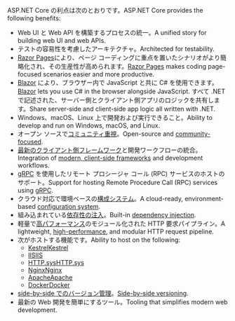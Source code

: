 <span data-ttu-id="98d8a-101">ASP.NET Core の利点は次のとおりです。</span><span class="sxs-lookup"><span data-stu-id="98d8a-101">ASP.NET Core provides the following benefits:</span></span>

* <span data-ttu-id="98d8a-102">Web UI と Web API を構築するプロセスの統一。</span><span class="sxs-lookup"><span data-stu-id="98d8a-102">A unified story for building web UI and web APIs.</span></span>
* <span data-ttu-id="98d8a-103">テストの容易性を考慮したアーキテクチャ。</span><span class="sxs-lookup"><span data-stu-id="98d8a-103">Architected for testability.</span></span>
* <span data-ttu-id="98d8a-104">[Razor Pages](xref:razor-pages/index)により、ページ コーディングに重点を置いたシナリオがより簡略化され、その生産性が高められます。</span><span class="sxs-lookup"><span data-stu-id="98d8a-104">[Razor Pages](xref:razor-pages/index) makes coding page-focused scenarios easier and more productive.</span></span>
* <span data-ttu-id="98d8a-105">[Blazor](xref:blazor/index) により、ブラウザー内で JavaScript と共に C# を使用できます。</span><span class="sxs-lookup"><span data-stu-id="98d8a-105">[Blazor](xref:blazor/index) lets you use C# in the browser alongside JavaScript.</span></span> <span data-ttu-id="98d8a-106">すべて .NET で記述された、サーバー側とクライアント側アプリのロジックを共有します。</span><span class="sxs-lookup"><span data-stu-id="98d8a-106">Share server-side and client-side app logic all written with .NET.</span></span>
* <span data-ttu-id="98d8a-107">Windows、macOS、Linux 上で開発および実行できること。</span><span class="sxs-lookup"><span data-stu-id="98d8a-107">Ability to develop and run on Windows, macOS, and Linux.</span></span>
* <span data-ttu-id="98d8a-108">オープン ソースで[コミュニティ重視](https://live.asp.net/)。</span><span class="sxs-lookup"><span data-stu-id="98d8a-108">Open-source and [community-focused](https://live.asp.net/).</span></span>
* <span data-ttu-id="98d8a-109">[最新のクライアント側フレームワーク](xref:blazor/index)と開発ワークフローの統合。</span><span class="sxs-lookup"><span data-stu-id="98d8a-109">Integration of [modern, client-side frameworks](xref:blazor/index) and development workflows.</span></span>
* <span data-ttu-id="98d8a-110">[gRPC](xref:grpc/index) を使用したリモート プロシージャ コール (RPC) サービスのホストのサポート。</span><span class="sxs-lookup"><span data-stu-id="98d8a-110">Support for hosting Remote Procedure Call (RPC) services using [gRPC](xref:grpc/index).</span></span>
* <span data-ttu-id="98d8a-111">クラウド対応で環境ベースの[構成システム](xref:fundamentals/configuration/index)。</span><span class="sxs-lookup"><span data-stu-id="98d8a-111">A cloud-ready, environment-based [configuration system](xref:fundamentals/configuration/index).</span></span>
* <span data-ttu-id="98d8a-112">組み込まれている[依存性の注入](xref:fundamentals/dependency-injection)。</span><span class="sxs-lookup"><span data-stu-id="98d8a-112">Built-in [dependency injection](xref:fundamentals/dependency-injection).</span></span>
* <span data-ttu-id="98d8a-113">軽量で[高パフォーマンス](https://github.com/aspnet/benchmarks)のモジュール化された HTTP 要求パイプライン。</span><span class="sxs-lookup"><span data-stu-id="98d8a-113">A lightweight, [high-performance](https://github.com/aspnet/benchmarks), and modular HTTP request pipeline.</span></span>
* <span data-ttu-id="98d8a-114">次がホストする機能です。</span><span class="sxs-lookup"><span data-stu-id="98d8a-114">Ability to host on the following:</span></span>
  * [<span data-ttu-id="98d8a-115">Kestrel</span><span class="sxs-lookup"><span data-stu-id="98d8a-115">Kestrel</span></span>](xref:fundamentals/servers/kestrel)
  * [<span data-ttu-id="98d8a-116">IIS</span><span class="sxs-lookup"><span data-stu-id="98d8a-116">IIS</span></span>](xref:host-and-deploy/iis/index)
  * [<span data-ttu-id="98d8a-117">HTTP.sys</span><span class="sxs-lookup"><span data-stu-id="98d8a-117">HTTP.sys</span></span>](xref:fundamentals/servers/httpsys)
  * [<span data-ttu-id="98d8a-118">Nginx</span><span class="sxs-lookup"><span data-stu-id="98d8a-118">Nginx</span></span>](xref:host-and-deploy/linux-nginx)
  * [<span data-ttu-id="98d8a-119">Apache</span><span class="sxs-lookup"><span data-stu-id="98d8a-119">Apache</span></span>](xref:host-and-deploy/linux-apache)
  * [<span data-ttu-id="98d8a-120">Docker</span><span class="sxs-lookup"><span data-stu-id="98d8a-120">Docker</span></span>](xref:host-and-deploy/docker/index)
* <span data-ttu-id="98d8a-121">[side-by-side でのバージョン管理](/dotnet/standard/choosing-core-framework-server#a-need-for-side-by-side-of-net-versions-per-application-level)。</span><span class="sxs-lookup"><span data-stu-id="98d8a-121">[Side-by-side versioning](/dotnet/standard/choosing-core-framework-server#a-need-for-side-by-side-of-net-versions-per-application-level).</span></span>
* <span data-ttu-id="98d8a-122">最新の Web 開発を簡単にするツール。</span><span class="sxs-lookup"><span data-stu-id="98d8a-122">Tooling that simplifies modern web development.</span></span>
